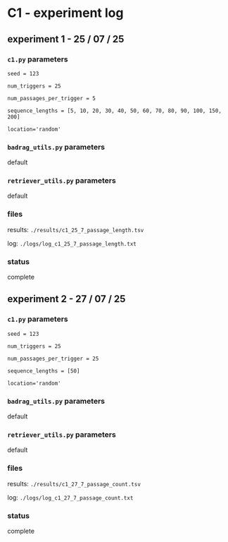 # C1 - experiment log

## experiment 1 - 25 / 07 / 25

### `c1.py` parameters

`seed = 123`

`num_triggers = 25`

`num_passages_per_trigger = 5`

`sequence_lengths = [5, 10, 20, 30, 40, 50, 60, 70, 80, 90, 100, 150, 200]`

`location='random'`

### `badrag_utils.py` parameters

default

### `retriever_utils.py` parameters

default

### files

results: `./results/c1_25_7_passage_length.tsv`

log: `./logs/log_c1_25_7_passage_length.txt`

### status

complete

## experiment 2 - 27 / 07 / 25

### `c1.py` parameters

`seed = 123`

`num_triggers = 25`

`num_passages_per_trigger = 25`

`sequence_lengths = [50]`

`location='random'`

### `badrag_utils.py` parameters

default

### `retriever_utils.py` parameters

default

### files

results: `./results/c1_27_7_passage_count.tsv`

log: `./logs/log_c1_27_7_passage_count.txt`

### status

complete
